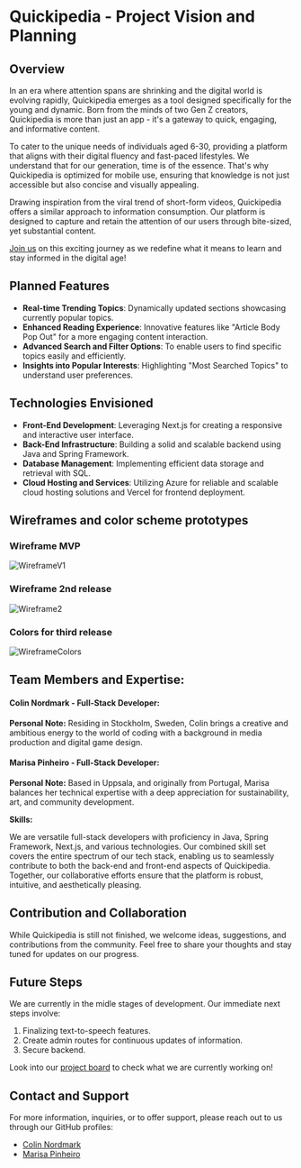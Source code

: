 # Quickipedia - Project Vision and Planning

## Overview
In an era where attention spans are shrinking and the digital world is evolving rapidly, Quickipedia emerges as a tool designed specifically for the young and dynamic.
Born from the minds of two Gen Z creators, Quickipedia is more than just an app - it's a gateway to quick, engaging, and informative content.

To cater to the unique needs of individuals aged 6-30, providing a platform that aligns with their digital fluency and fast-paced lifestyles.
We understand that for our generation, time is of the essence. That's why Quickipedia is optimized for mobile use, ensuring that knowledge is not just accessible but also concise and visually appealing.

Drawing inspiration from the viral trend of short-form videos, Quickipedia offers a similar approach to information consumption. Our platform is designed to capture and retain the attention of our users through bite-sized, yet substantial content.

[Join us](https://quickipedia.vercel.app) on this exciting journey as we redefine what it means to learn and stay informed in the digital age!
## Planned Features
- **Real-time Trending Topics**: Dynamically updated sections showcasing currently popular topics.
- **Enhanced Reading Experience**: Innovative features like "Article Body Pop Out" for a more engaging content interaction.
- **Advanced Search and Filter Options**: To enable users to find specific topics easily and efficiently.
- **Insights into Popular Interests**: Highlighting "Most Searched Topics" to understand user preferences.

## Technologies Envisioned
- **Front-End Development**: Leveraging Next.js for creating a responsive and interactive user interface.
- **Back-End Infrastructure**: Building a solid and scalable backend using Java and Spring Framework.
- **Database Management**: Implementing efficient data storage and retrieval with SQL.
- **Cloud Hosting and Services**: Utilizing Azure for reliable and scalable cloud hosting solutions and Vercel for frontend deployment.

## Wireframes and color scheme prototypes
### Wireframe MVP
![WireframeV1](https://github.com/ComplotTeam/Quickipedia/assets/125761696/5cd17696-0e5c-44ad-991d-614bf8c27c39)

### Wireframe 2nd release
![Wireframe2](https://github.com/ComplotTeam/Quickipedia/assets/125761696/bfa410a4-1888-40f2-9ff7-2b5f8759954a)


### Colors for third release
![WireframeColors](https://github.com/ComplotTeam/Quickipedia/assets/125761696/0fbe806b-52e6-4c53-96f2-4865f0f4a6bf)


## Team Members and Expertise:

#### Colin Nordmark - Full-Stack Developer:

**Personal Note:** Residing in Stockholm, Sweden, Colin brings a creative and ambitious energy to the world of coding with a background in media production and digital game design.

#### Marisa Pinheiro - Full-Stack Developer:

**Personal Note:** Based in Uppsala, and originally from Portugal, Marisa balances her technical expertise with a deep appreciation for sustainability, art, and community development.

**Skills:**

We are versatile full-stack developers with proficiency in Java, Spring Framework, Next.js, and various technologies. Our combined skill set covers the entire spectrum of our tech stack, enabling us to seamlessly contribute to both the back-end and front-end aspects of Quickipedia. Together, our collaborative efforts ensure that the platform is robust, intuitive, and aesthetically pleasing.

## Contribution and Collaboration
While Quickipedia is still not finished, we welcome ideas, suggestions, and contributions from the community. Feel free to share your thoughts and stay tuned for updates on our progress.

## Future Steps
We are currently in the midle stages of development. Our immediate next steps involve:
1. Finalizing text-to-speech features.
2. Create admin routes for continuous updates of information.
3. Secure backend.

Look into our [project board](https://github.com/orgs/ComplotTeam/projects/3/views/1) to check what we are currently working on! 

## Contact and Support
For more information, inquiries, or to offer support, please reach out to us through our GitHub profiles:
- [Colin Nordmark](https://github.com/colinnordmark)
- [Marisa Pinheiro](https://github.com/Marisa-Pinheiro)

